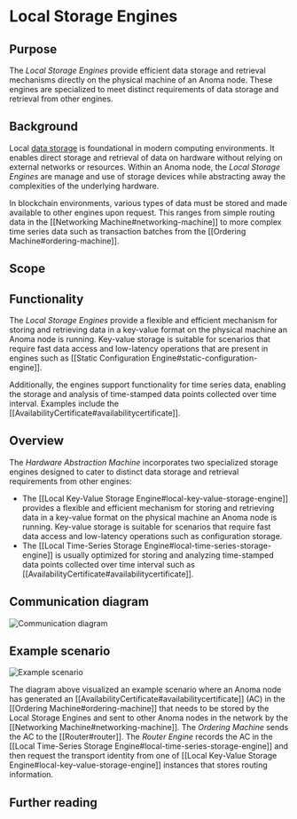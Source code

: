# Local Storage Engines

## Purpose

<!-- --8<-- [start:purpose] -->
The *Local Storage Engines* provide efficient data storage and retrieval mechanisms directly on the physical machine of an Anoma node.
These engines are specialized to meet distinct requirements of data storage and retrieval from other engines.


<!-- --8<-- [end:purpose] -->

## Background
Local [data storage](https://en.wikipedia.org/wiki/Data_storage) is foundational in modern computing environments.
It enables direct storage and retrieval of data on hardware without relying on external
networks or resources. Within an Anoma node, the *Local Storage Engines* are manage and use of storage devices
while abstracting away the complexities of the underlying hardware.

In blockchain environments, various types of data must be stored and made available to other engines upon request.
This ranges from simple routing data in the [[Networking Machine#networking-machine]] to more complex time series data
such as transaction batches from the [[Ordering Machine#ordering-machine]].

## Scope


## Functionality
The *Local Storage Engines* provide a flexible and efficient mechanism for storing and retrieving
data in a key-value format on the physical machine an Anoma node is running.
Key-value storage is suitable for scenarios that require fast data access and low-latency operations that are present in
engines such as [[Static Configuration Engine#static-configuration-engine]].

Additionally, the engines support functionality for time series data, enabling the storage and analysis of time-stamped data points
collected over time interval. Examples include the [[AvailabilityCertificate#availabilitycertificate]].

## Overview
The *Hardware Abstraction Machine* incorporates two specialized storage engines designed to cater to distinct data storage
and retrieval requirements from other engines:
- The [[Local Key-Value Storage Engine#local-key-value-storage-engine]] provides a flexible and efficient mechanism for storing and retrieving
data in a key-value format on the physical machine an Anoma node is running.
Key-value storage is suitable for scenarios that require fast data access and low-latency operations such as
configuration storage.
- The [[Local Time-Series Storage Engine#local-time-series-storage-engine]] is usually optimized for storing and analyzing time-stamped data points
collected over time interval such as [[AvailabilityCertificate#availabilitycertificate]].


## Communication diagram
![Communication diagram](/nspec/images/communication-diagrams-storage.svg)


## Example scenario
![Example scenario](/nspec/images/example_scenario_storage.svg)

The diagram above visualized an example scenario where an Anoma node has generated an [[AvailabilityCertificate#availabilitycertificate]] (AC)
in the [[Ordering Machine#ordering-machine]] that needs to be stored by the Local Storage Engines and sent to other Anoma nodes in the network by the [[Networking Machine#networking-machine]].
The *Ordering Machine* sends the AC to the [[Router#router]]. The *Router Engine* records the AC in the [[Local Time-Series Storage Engine#local-time-series-storage-engine]]
and then request the transport identity from one of [[Local Key-Value Storage Engine#local-key-value-storage-engine]] instances that stores routing information.

## Further reading
